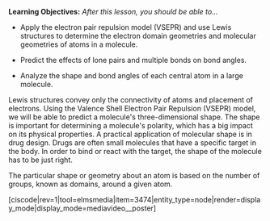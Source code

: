 <div style="float:right;margin:auto"><ebook-button title="VSEPR" link="https://genchem.science.psu.edu/08-1-vsepr"></ebook-button></div>

**Learning Objectives:** _After this lesson, you should be able to…_

* Apply the electron pair repulsion model (VSEPR) and use Lewis structures to determine the electron domain geometries and molecular geometries of atoms in a molecule.

* Predict the effects of lone pairs and multiple bonds on bond angles.

* Analyze the shape and bond angles of each central atom in a large molecule. 


Lewis structures convey only the connectivity of atoms and placement of electrons.  Using the Valence Shell Electron Pair Repulsion (VSEPR) model, we will be able to predict a molecule's three-dimensional shape.  The shape is important for determining a molecule's polarity, which has a big impact on its physical properties.  A practical application of molecular shape is in drug design.  Drugs are often small molecules that have a specific target in the body.  In order to bind or react with the target, the shape of the molecule has to be just right. 

The particular shape or geometry about an atom is based on the number of groups, known as domains, around a given atom.  

[ciscode|rev=1|tool=elmsmedia|item=3474|entity_type=node|render=display_mode|display_mode=mediavideo__poster]

<houck-math> </houck-math>
